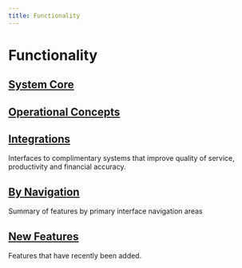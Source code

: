 ```yaml
---
title: Functionality
---
```


# Functionality

## [System Core](./system-core/)

## [Operational Concepts](./operational-concepts/)

## [Integrations](./integrations/)

Interfaces to complimentary systems that improve quality of service, productivity and financial accuracy.

## [By Navigation](./by-navigation/)

Summary of features by primary interface navigation areas

## [New Features](./new-features/)

Features that have recently been added.

